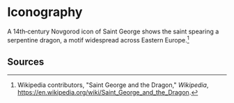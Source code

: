 # Iconography

A 14th‑century Novgorod icon of Saint George shows the saint spearing a serpentine dragon, a motif widespread across Eastern Europe.[^1]

## Sources
[^1]: Wikipedia contributors, "Saint George and the Dragon," *Wikipedia*, <https://en.wikipedia.org/wiki/Saint_George_and_the_Dragon>.
